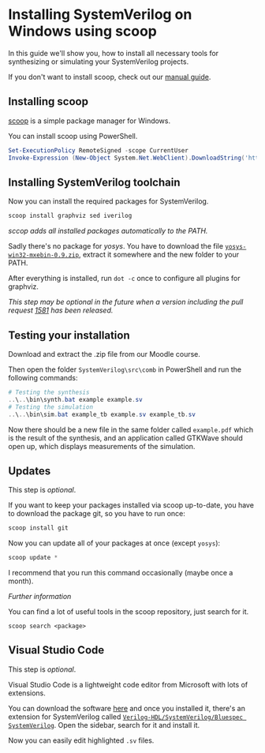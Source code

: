 # Installing SystemVerilog on Windows using scoop

In this guide we'll show you, how to install all necessary tools for synthesizing or simulating your SystemVerilog projects.

If you don't want to install scoop, check out our [manual guide](windows-manual.md).

## Installing scoop

[scoop](https://scoop.sh/) is a simple package manager for Windows.

You can install scoop using PowerShell.

```ps1
Set-ExecutionPolicy RemoteSigned -scope CurrentUser
Invoke-Expression (New-Object System.Net.WebClient).DownloadString('https://get.scoop.sh')
```

## Installing SystemVerilog toolchain

Now you can install the required packages for SystemVerilog.

```ps1
scoop install graphviz sed iverilog
```

*sccop adds all installed packages automatically to the PATH.*

Sadly there's no package for *yosys*. 
You have to download the file [`yosys-win32-mxebin-0.9.zip`](http://www.clifford.at/yosys/nogit/win32/yosys-win32-mxebin-0.9.zip), 
extract it somewhere and the new folder to your PATH.

After everything is installed, run `dot -c` once to configure all plugins for graphviz. 

*This step may be optional in the future when a version including the pull request 
[1581](https://gitlab.com/graphviz/graphviz/-/merge_requests/1581) has been released.*

## Testing your installation

Download and extract the .zip file from our Moodle course.

Then open the folder `SystemVerilog\src\comb` in PowerShell and run the following commands:
```ps1
# Testing the synthesis
..\..\bin\synth.bat example example.sv
# Testing the simulation
..\..\bin\sim.bat example_tb example.sv example_tb.sv
```

Now there should be a new file in the same folder called `example.pdf` which is the result of the synthesis, 
and an application called GTKWave should open up, which displays measurements of the simulation.

## Updates
This step is *optional*.

If you want to keep your packages installed via scoop up-to-date, 
you have to download the package git, so you have to run once:

```ps1
scoop install git
```

Now you can update all of your packages at once (except `yosys`):
```ps1
scoop update *
```

I recommend that you run this command occasionally (maybe once a month). 

*Further information*

You can find a lot of useful tools in the scoop repository, just search for it.
```
scoop search <package>
```

## Visual Studio Code
This step is *optional*.

Visual Studio Code is a lightweight code editor from Microsoft with lots of extensions.

You can download the software [here](https://code.visualstudio.com/) and once you installed it,
there's an extension for SystemVerilog called 
[`Verilog-HDL/SystemVerilog/Bluespec SystemVerilog`](https://marketplace.visualstudio.com/items?itemName=mshr-h.VerilogHDL). 
Open the sidebar, search for it and install it.

Now you can easily edit highlighted `.sv` files.